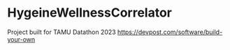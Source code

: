 # HygeineWellnessCorrelator

Project built for TAMU Datathon 2023
https://devpost.com/software/build-your-own
